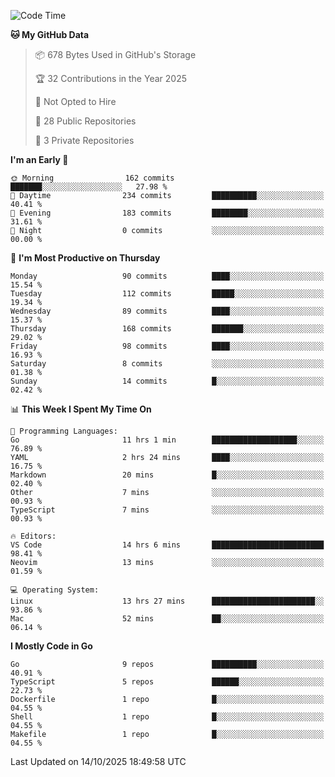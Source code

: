 <!--START_SECTION:waka-->
![Code Time](http://img.shields.io/badge/Code%20Time-1%2C535%20hrs%2030%20mins-blue)

**🐱 My GitHub Data** 

> 📦 678 Bytes Used in GitHub's Storage 
 > 
> 🏆 32 Contributions in the Year 2025
 > 
> 🚫 Not Opted to Hire
 > 
> 📜 28 Public Repositories 
 > 
> 🔑 3 Private Repositories 
 > 
**I'm an Early 🐤** 

```text
🌞 Morning                162 commits         ███████░░░░░░░░░░░░░░░░░░   27.98 % 
🌆 Daytime                234 commits         ██████████░░░░░░░░░░░░░░░   40.41 % 
🌃 Evening                183 commits         ████████░░░░░░░░░░░░░░░░░   31.61 % 
🌙 Night                  0 commits           ░░░░░░░░░░░░░░░░░░░░░░░░░   00.00 % 
```
📅 **I'm Most Productive on Thursday** 

```text
Monday                   90 commits          ████░░░░░░░░░░░░░░░░░░░░░   15.54 % 
Tuesday                  112 commits         █████░░░░░░░░░░░░░░░░░░░░   19.34 % 
Wednesday                89 commits          ████░░░░░░░░░░░░░░░░░░░░░   15.37 % 
Thursday                 168 commits         ███████░░░░░░░░░░░░░░░░░░   29.02 % 
Friday                   98 commits          ████░░░░░░░░░░░░░░░░░░░░░   16.93 % 
Saturday                 8 commits           ░░░░░░░░░░░░░░░░░░░░░░░░░   01.38 % 
Sunday                   14 commits          █░░░░░░░░░░░░░░░░░░░░░░░░   02.42 % 
```


📊 **This Week I Spent My Time On** 

```text
💬 Programming Languages: 
Go                       11 hrs 1 min        ███████████████████░░░░░░   76.89 % 
YAML                     2 hrs 24 mins       ████░░░░░░░░░░░░░░░░░░░░░   16.75 % 
Markdown                 20 mins             █░░░░░░░░░░░░░░░░░░░░░░░░   02.40 % 
Other                    7 mins              ░░░░░░░░░░░░░░░░░░░░░░░░░   00.93 % 
TypeScript               7 mins              ░░░░░░░░░░░░░░░░░░░░░░░░░   00.93 % 

🔥 Editors: 
VS Code                  14 hrs 6 mins       █████████████████████████   98.41 % 
Neovim                   13 mins             ░░░░░░░░░░░░░░░░░░░░░░░░░   01.59 % 

💻 Operating System: 
Linux                    13 hrs 27 mins      ███████████████████████░░   93.86 % 
Mac                      52 mins             ██░░░░░░░░░░░░░░░░░░░░░░░   06.14 % 
```

**I Mostly Code in Go** 

```text
Go                       9 repos             ██████████░░░░░░░░░░░░░░░   40.91 % 
TypeScript               5 repos             ██████░░░░░░░░░░░░░░░░░░░   22.73 % 
Dockerfile               1 repo              █░░░░░░░░░░░░░░░░░░░░░░░░   04.55 % 
Shell                    1 repo              █░░░░░░░░░░░░░░░░░░░░░░░░   04.55 % 
Makefile                 1 repo              █░░░░░░░░░░░░░░░░░░░░░░░░   04.55 % 
```




 Last Updated on 14/10/2025 18:49:58 UTC
<!--END_SECTION:waka-->
